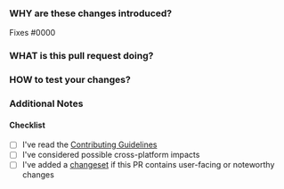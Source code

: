 <!--
  How to write a good PR title:
  - Start with a verb, for example: Add, Delete, Improve, Fix…
  - Give as much context as necessary and as little as possible
-->

### WHY are these changes introduced?
Fixes #0000 <!-- link to issue if one exists -->

<!--
  Context about the problem that this PR is addressing. If this is a relatively large or complex change, kick off the discussion by explaining why you chose the solution you did and what alternatives you considered.
-->

### WHAT is this pull request doing?

<!--
  Summary of the changes committed.

  Before / after screenshots are appreciated for UI changes. Make sure to include alt text that describes the screenshot.

  If you include an animated gif showing your change, wrapping it in a details tag is recommended. Gifs usually autoplay, which can cause accessibility issues for people reviewing your PR:

    <details>
      <summary>Summary of your gif(s)</summary>
      <img src="..." alt="Description of what the gif shows">
    </details>
-->

<!-- ℹ️ Delete the following for small / trivial changes -->

### HOW to test your changes?

<!--
  Give as much information for the reviewer to test your changes locally. A thorough step-by-step guide will go along-way.
-->

### Additional Notes

<!-- 
  Any additional information or context that reviewers should know, specify in this section.
  If it doesn't, feel free to remove this section.
-->

#### Checklist

- [ ] I've read the [Contributing Guidelines](https://github.com/parth-bhanushali/turbo-cicd-test/blob/main/CONTRIBUTING.md)
- [ ] I've considered possible cross-platform impacts
- [ ] I've added a [changeset](https://github.com/parth-bhanushali/turbo-cicd-test/blob/main/CONTRIBUTING.md#changesets) if this PR contains user-facing or noteworthy changes

<!--
 THANK YOU for your pull request! Members from the Hydrogen team will review these changes and provide feedback as soon as they are available.
-->
